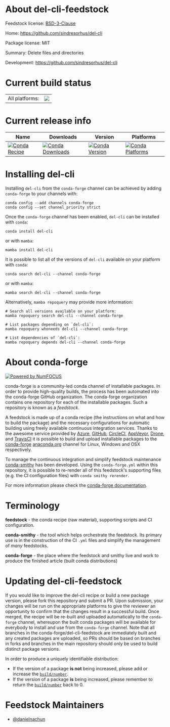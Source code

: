 About del-cli-feedstock
=======================

Feedstock license: [BSD-3-Clause](https://github.com/conda-forge/del-cli-feedstock/blob/main/LICENSE.txt)

Home: https://github.com/sindresorhus/del-cli

Package license: MIT

Summary: Delete files and directories

Development: https://github.com/sindresorhus/del-cli

Current build status
====================


<table><tr><td>All platforms:</td>
    <td>
      <a href="https://dev.azure.com/conda-forge/feedstock-builds/_build/latest?definitionId=24293&branchName=main">
        <img src="https://dev.azure.com/conda-forge/feedstock-builds/_apis/build/status/del-cli-feedstock?branchName=main">
      </a>
    </td>
  </tr>
</table>

Current release info
====================

| Name | Downloads | Version | Platforms |
| --- | --- | --- | --- |
| [![Conda Recipe](https://img.shields.io/badge/recipe-del--cli-green.svg)](https://anaconda.org/conda-forge/del-cli) | [![Conda Downloads](https://img.shields.io/conda/dn/conda-forge/del-cli.svg)](https://anaconda.org/conda-forge/del-cli) | [![Conda Version](https://img.shields.io/conda/vn/conda-forge/del-cli.svg)](https://anaconda.org/conda-forge/del-cli) | [![Conda Platforms](https://img.shields.io/conda/pn/conda-forge/del-cli.svg)](https://anaconda.org/conda-forge/del-cli) |

Installing del-cli
==================

Installing `del-cli` from the `conda-forge` channel can be achieved by adding `conda-forge` to your channels with:

```
conda config --add channels conda-forge
conda config --set channel_priority strict
```

Once the `conda-forge` channel has been enabled, `del-cli` can be installed with `conda`:

```
conda install del-cli
```

or with `mamba`:

```
mamba install del-cli
```

It is possible to list all of the versions of `del-cli` available on your platform with `conda`:

```
conda search del-cli --channel conda-forge
```

or with `mamba`:

```
mamba search del-cli --channel conda-forge
```

Alternatively, `mamba repoquery` may provide more information:

```
# Search all versions available on your platform:
mamba repoquery search del-cli --channel conda-forge

# List packages depending on `del-cli`:
mamba repoquery whoneeds del-cli --channel conda-forge

# List dependencies of `del-cli`:
mamba repoquery depends del-cli --channel conda-forge
```


About conda-forge
=================

[![Powered by
NumFOCUS](https://img.shields.io/badge/powered%20by-NumFOCUS-orange.svg?style=flat&colorA=E1523D&colorB=007D8A)](https://numfocus.org)

conda-forge is a community-led conda channel of installable packages.
In order to provide high-quality builds, the process has been automated into the
conda-forge GitHub organization. The conda-forge organization contains one repository
for each of the installable packages. Such a repository is known as a *feedstock*.

A feedstock is made up of a conda recipe (the instructions on what and how to build
the package) and the necessary configurations for automatic building using freely
available continuous integration services. Thanks to the awesome service provided by
[Azure](https://azure.microsoft.com/en-us/services/devops/), [GitHub](https://github.com/),
[CircleCI](https://circleci.com/), [AppVeyor](https://www.appveyor.com/),
[Drone](https://cloud.drone.io/welcome), and [TravisCI](https://travis-ci.com/)
it is possible to build and upload installable packages to the
[conda-forge](https://anaconda.org/conda-forge) [anaconda.org](https://anaconda.org/)
channel for Linux, Windows and OSX respectively.

To manage the continuous integration and simplify feedstock maintenance
[conda-smithy](https://github.com/conda-forge/conda-smithy) has been developed.
Using the ``conda-forge.yml`` within this repository, it is possible to re-render all of
this feedstock's supporting files (e.g. the CI configuration files) with ``conda smithy rerender``.

For more information please check the [conda-forge documentation](https://conda-forge.org/docs/).

Terminology
===========

**feedstock** - the conda recipe (raw material), supporting scripts and CI configuration.

**conda-smithy** - the tool which helps orchestrate the feedstock.
                   Its primary use is in the construction of the CI ``.yml`` files
                   and simplify the management of *many* feedstocks.

**conda-forge** - the place where the feedstock and smithy live and work to
                  produce the finished article (built conda distributions)


Updating del-cli-feedstock
==========================

If you would like to improve the del-cli recipe or build a new
package version, please fork this repository and submit a PR. Upon submission,
your changes will be run on the appropriate platforms to give the reviewer an
opportunity to confirm that the changes result in a successful build. Once
merged, the recipe will be re-built and uploaded automatically to the
`conda-forge` channel, whereupon the built conda packages will be available for
everybody to install and use from the `conda-forge` channel.
Note that all branches in the conda-forge/del-cli-feedstock are
immediately built and any created packages are uploaded, so PRs should be based
on branches in forks and branches in the main repository should only be used to
build distinct package versions.

In order to produce a uniquely identifiable distribution:
 * If the version of a package **is not** being increased, please add or increase
   the [``build/number``](https://docs.conda.io/projects/conda-build/en/latest/resources/define-metadata.html#build-number-and-string).
 * If the version of a package **is** being increased, please remember to return
   the [``build/number``](https://docs.conda.io/projects/conda-build/en/latest/resources/define-metadata.html#build-number-and-string)
   back to 0.

Feedstock Maintainers
=====================

* [@danielnachun](https://github.com/danielnachun/)

